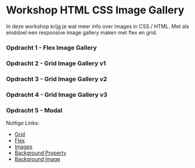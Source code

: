# Workshop HTML CSS Image Gallery

In deze workshop krijg je wat meer info over images in CSS / HTML. Met als einddoel een responsive image gallery 
maken met flex en grid.

### Opdracht 1 - Flex Image Gallery

### Opdracht 2 - Grid Image Gallery v1

### Opdracht 3 - Grid Image Gallery v2

### Opdracht 4 - Grid Image Gallery v3

### Opdracht 5 - Modal

Nuttige Links:

* [Grid ](https://css-tricks.com/snippets/css/complete-guide-grid/)
* [Flex](https://css-tricks.com/snippets/css/a-guide-to-flexbox/)
* [Images](https://www.w3schools.com/css/css3_images.asp)
* [Background Property](https://www.w3schools.com/cssref/css3_pr_background.asp)
* [Background Image](https://www.w3schools.com/cssref/pr_background-image.asp)
